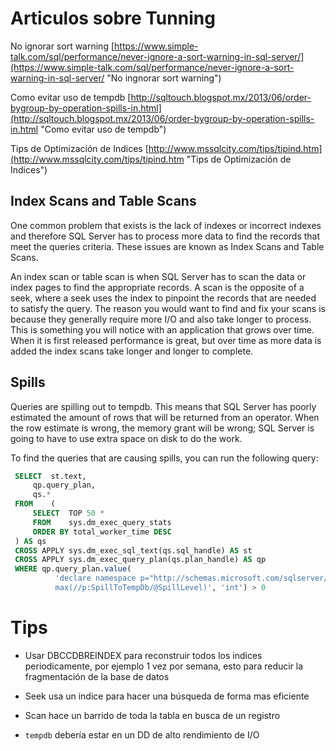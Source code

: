 # Articulos sobre Tunning #

No ignorar sort warning
[https://www.simple-talk.com/sql/performance/never-ignore-a-sort-warning-in-sql-server/](https://www.simple-talk.com/sql/performance/never-ignore-a-sort-warning-in-sql-server/ "No ingnorar sort warning")

Como evitar uso de tempdb
[http://sqltouch.blogspot.mx/2013/06/order-bygroup-by-operation-spills-in.html](http://sqltouch.blogspot.mx/2013/06/order-bygroup-by-operation-spills-in.html "Como evitar uso de tempdb")

Tips de Optimización de Indices
[http://www.mssqlcity.com/tips/tipind.htm](http://www.mssqlcity.com/tips/tipind.htm "Tips de Optimización de Indices")

## Index Scans and Table Scans ##

One common problem that exists is the lack of indexes or incorrect indexes and therefore SQL Server has to process more data to find the records that meet the queries criteria.  These issues are known as Index Scans and Table Scans.

An index scan or table scan is when SQL Server has to scan the data or index pages to find the appropriate records.  A scan is the opposite of a seek, where a seek uses the index to pinpoint the records that are needed to satisfy the query.  The reason you would want to find and fix your scans is because they generally require more I/O and also take longer to process.  This is something you will notice with an application that grows over time.  When it is first released performance is great, but over time as more data is added the index scans take longer and longer to complete.

## Spills ##
Queries are spilling out to tempdb. This means that SQL Server has poorly estimated the amount of rows that will be returned from an operator. When the row estimate is wrong, the memory grant will be wrong; SQL Server is going to have to use extra space on disk to do the work.

To find the queries that are causing spills, you can run the following query:

   ```sql
	SELECT  st.text,
        qp.query_plan,
        qs.*
	FROM    (
    	SELECT  TOP 50 *
	    FROM    sys.dm_exec_query_stats
    	ORDER BY total_worker_time DESC
	) AS qs
	CROSS APPLY sys.dm_exec_sql_text(qs.sql_handle) AS st
	CROSS APPLY sys.dm_exec_query_plan(qs.plan_handle) AS qp
	WHERE qp.query_plan.value(
             'declare namespace p="http://schemas.microsoft.com/sqlserver/2004/07/showplan";
             max(//p:SpillToTempDb/@SpillLevel)', 'int') > 0
```

# Tips #
- Usar DBCCDBREINDEX para reconstruir todos los indices periodicamente, por ejemplo 1 vez por semana, esto para reducir la fragmentación de la base de datos

- Seek usa un indice para hacer una búsqueda de forma mas eficiente

- Scan hace un barrido de toda la tabla en busca de un registro

- `tempdb` debería estar en un DD de alto rendimiento de I/O

